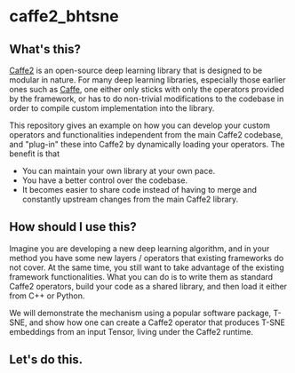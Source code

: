 # caffe2_bhtsne

## What's this?

[Caffe2](https://github.com/caffe2/caffe2) is an open-source deep learning library that is designed to be modular in nature. For many deep learning libraries, especially those earlier ones such as [Caffe](https://github.com/BVLC/caffe), one either only sticks with only the operators provided by the framework, or has to do non-trivial modifications to the codebase in order to compile custom implementation into the library.

This repository gives an example on how you can develop your custom operators and functionalities independent from the main Caffe2 codebase, and "plug-in" these into Caffe2 by dynamically loading your operators. The benefit is that

- You can maintain your own library at your own pace.
- You have a better control over the codebase.
- It becomes easier to share code instead of having to merge and constantly upstream changes from the main Caffe2 library.

## How should I use this?

Imagine you are developing a new deep learning algorithm, and in your method you have some new layers / operators that existing frameworks do not cover. At the same time, you still want to take advantage of the existing framework functionalities. What you can do is to write them as standard Caffe2 operators, build your code as a shared library, and then load it either from C++ or Python.

We will demonstrate the mechanism using a popular software package, T-SNE, and show how one can create a Caffe2 operator that produces T-SNE embeddings from an input Tensor, living under the Caffe2 runtime.

## Let's do this.